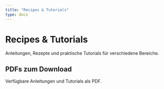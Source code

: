 ```yaml
---
title: "Recipes & Tutorials"
type: docs
---
```


# Recipes & Tutorials

Anleitungen, Rezepte und praktische Tutorials für verschiedene Bereiche.

## PDFs zum Download
Verfügbare Anleitungen und Tutorials als PDF.
